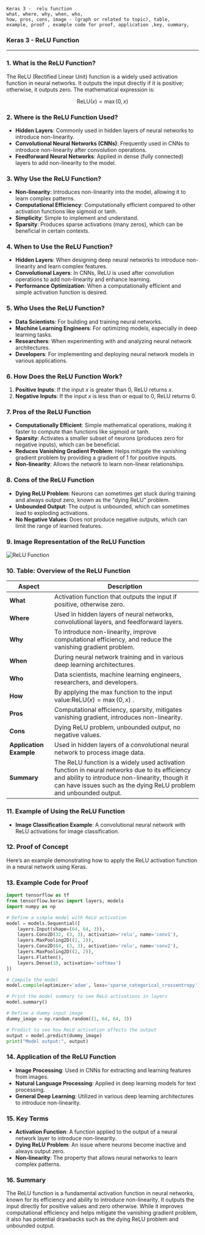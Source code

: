 ```code
Keras 3 -  relu function
what, where, why, when, who, 
how, pros, cons, image - (graph or related to topic), table,
example, proof , example code for proof, application ,key, summary,
```

<body>
 <script src="https://cdnjs.cloudflare.com/ajax/libs/mathjax/2.7.7/MathJax.js?config=TeX-MML-AM_CHTML" async></script>
    <link rel="stylesheet" href="https://cdnjs.cloudflare.com/ajax/libs/KaTeX/0.15.2/katex.min.css">
    <script src="https://cdnjs.cloudflare.com/ajax/libs/KaTeX/0.15.2/katex.min.js"></script>
    <script src="https://cdnjs.cloudflare.com/ajax/libs/KaTeX/0.15.2/contrib/auto-render.min.js"></script>
   
</body>

### **Keras 3 - ReLU Function**

---

### **1. What is the ReLU Function?**

The ReLU (Rectified Linear Unit) function is a widely used activation function in neural networks. It outputs the input directly if it is positive; otherwise, it outputs zero. The mathematical expression is:

 $$\text{ReLU}(x) = \max(0, x)$$


### **2. Where is the ReLU Function Used?**

- **Hidden Layers**: Commonly used in hidden layers of neural networks to introduce non-linearity.
- **Convolutional Neural Networks (CNNs)**: Frequently used in CNNs to introduce non-linearity after convolution operations.
- **Feedforward Neural Networks**: Applied in dense (fully connected) layers to add non-linearity to the model.

### **3. Why Use the ReLU Function?**

- **Non-linearity**: Introduces non-linearity into the model, allowing it to learn complex patterns.
- **Computational Efficiency**: Computationally efficient compared to other activation functions like sigmoid or tanh.
- **Simplicity**: Simple to implement and understand.
- **Sparsity**: Produces sparse activations (many zeros), which can be beneficial in certain contexts.

### **4. When to Use the ReLU Function?**

- **Hidden Layers**: When designing deep neural networks to introduce non-linearity and learn complex features.
- **Convolutional Layers**: In CNNs, ReLU is used after convolution operations to add non-linearity and enhance learning.
- **Performance Optimization**: When a computationally efficient and simple activation function is desired.

### **5. Who Uses the ReLU Function?**

- **Data Scientists**: For building and training neural networks.
- **Machine Learning Engineers**: For optimizing models, especially in deep learning tasks.
- **Researchers**: When experimenting with and analyzing neural network architectures.
- **Developers**: For implementing and deploying neural network models in various applications.

### **6. How Does the ReLU Function Work?**

1. **Positive Inputs**: If the input $x$ is greater than 0, ReLU returns $x$.
2. **Negative Inputs**: If the input $x$ is less than or equal to 0, ReLU returns 0.

### **7. Pros of the ReLU Function**

- **Computationally Efficient**: Simple mathematical operations, making it faster to compute than functions like sigmoid or tanh.
- **Sparsity**: Activates a smaller subset of neurons (produces zero for negative inputs), which can be beneficial.
- **Reduces Vanishing Gradient Problem**: Helps mitigate the vanishing gradient problem by providing a gradient of 1 for positive inputs.
- **Non-linearity**: Allows the network to learn non-linear relationships.

### **8. Cons of the ReLU Function**

- **Dying ReLU Problem**: Neurons can sometimes get stuck during training and always output zero, known as the "dying ReLU" problem.
- **Unbounded Output**: The output is unbounded, which can sometimes lead to exploding activations.
- **No Negative Values**: Does not produce negative outputs, which can limit the range of learned features.

### **9. Image Representation of the ReLU Function**

![ReLU Function](https://engineer-ece.github.io/Keras-learn/Keras3/02.%20Layers%20API/02.%20Layer%20activations/01.%20relu%20function/relu_function.png)

### **10. Table: Overview of the ReLU Function**

| **Aspect**              | **Description**                                                                                                                                                                                                  |
| ----------------------------- | ---------------------------------------------------------------------------------------------------------------------------------------------------------------------------------------------------------------------- |
| **What**                | Activation function that outputs the input if positive, otherwise zero.                                                                                                                                                |
| **Where**               | Used in hidden layers of neural networks, convolutional layers, and feedforward layers.                                                                                                                                |
| **Why**                 | To introduce non-linearity, improve computational efficiency, and reduce the vanishing gradient problem.                                                                                                               |
| **When**                | During neural network training and in various deep learning architectures.                                                                                                                                             |
| **Who**                 | Data scientists, machine learning engineers, researchers, and developers.                                                                                                                                              |
| **How**                 | By applying the max function to the input value:$\text{ReLU}(x) = \max(0, x)$ .                                                                                                                                      |
| **Pros**                | Computational efficiency, sparsity, mitigates vanishing gradient, introduces non-linearity.                                                                                                                            |
| **Cons**                | Dying ReLU problem, unbounded output, no negative values.                                                                                                                                                              |
| **Application Example** | Used in hidden layers of a convolutional neural network to process image data.                                                                                                                                         |
| **Summary**             | The ReLU function is a widely used activation function in neural networks due to its efficiency and ability to introduce non-linearity, though it can have issues such as the dying ReLU problem and unbounded output. |

### **11. Example of Using the ReLU Function**

- **Image Classification Example**: A convolutional neural network with ReLU activations for image classification.

### **12. Proof of Concept**

Here’s an example demonstrating how to apply the ReLU activation function in a neural network using Keras.

### **13. Example Code for Proof**

```python
import tensorflow as tf
from tensorflow.keras import layers, models
import numpy as np

# Define a simple model with ReLU activation
model = models.Sequential([
    layers.Input(shape=(64, 64, 3)),
    layers.Conv2D(32, (3, 3), activation='relu', name='conv1'),
    layers.MaxPooling2D((2, 2)),
    layers.Conv2D(64, (3, 3), activation='relu', name='conv2'),
    layers.MaxPooling2D((2, 2)),
    layers.Flatten(),
    layers.Dense(10, activation='softmax')
])

# Compile the model
model.compile(optimizer='adam', loss='sparse_categorical_crossentropy')

# Print the model summary to see ReLU activations in layers
model.summary()

# Define a dummy input image
dummy_image = np.random.random((1, 64, 64, 3))

# Predict to see how ReLU activation affects the output
output = model.predict(dummy_image)
print("Model output:", output)
```

### **14. Application of the ReLU Function**

- **Image Processing**: Used in CNNs for extracting and learning features from images.
- **Natural Language Processing**: Applied in deep learning models for text processing.
- **General Deep Learning**: Utilized in various deep learning architectures to introduce non-linearity.

### **15. Key Terms**

- **Activation Function**: A function applied to the output of a neural network layer to introduce non-linearity.
- **Dying ReLU Problem**: An issue where neurons become inactive and always output zero.
- **Non-linearity**: The property that allows neural networks to learn complex patterns.

### **16. Summary**

The ReLU function is a fundamental activation function in neural networks, known for its efficiency and ability to introduce non-linearity. It outputs the input directly for positive values and zero otherwise. While it improves computational efficiency and helps mitigate the vanishing gradient problem, it also has potential drawbacks such as the dying ReLU problem and unbounded output.
